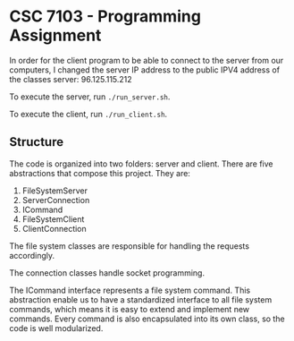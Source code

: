 # CSC 7103 - Programming Assignment

In order for the client program to be able to connect to the server from our computers, I changed the server IP address to the public IPV4 address of the classes server: 96.125.115.212

To execute the server, run `./run_server.sh`.

To execute the client, run `./run_client.sh`.

## Structure

The code is organized into two folders: server and client. There are five abstractions that compose this project. They are:

1. FileSystemServer
2. ServerConnection
3. ICommand
4. FileSystemClient
5. ClientConnection

The file system classes are responsible for handling the requests accordingly.

The connection classes handle socket programming.

The ICommand interface represents a file system command. This abstraction enable us to have a standardized interface to all file system commands, which means it is easy to extend and implement new commands. Every command is also encapsulated into its own class, so the code is well modularized.
